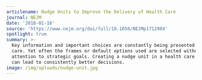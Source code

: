 ```yaml
---
articlename: Nudge Units to Improve the Delivery of Health Care
journal: NEJM
date: '2018-01-18'
source: 'https://www.nejm.org/doi/full/10.1056/NEJMp1712984'
spotlight: true
summary: >-
  Key information and important choices are constantly being presented in health
  care. Yet often the frames or default options used are selected without
  attention to strategic goals. Creating a nudge unit in a health care system
  can lead to consistently better decisions.
image: /img/uploads/nudge-unit.jpg
---
```


